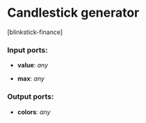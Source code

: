 # Candlestick generator

[blinkstick-finance]

### Input ports:

* __value__: _any_



* __max__: _any_



### Output ports:

* __colors__: _any_



